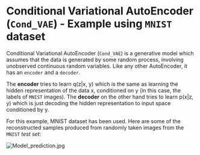 # Conditional Variational AutoEncoder (`Cond_VAE`) - Example using `MNIST` dataset

Conditional Variational AutoEncoder (`Cond_VAE`) is a generative model which assumes that the data is generated by some random process, involving unobserved continuous random variables. Like any other AutoEncoder, it has an `encoder` and a `decoder`.

The __encoder__ tries to learn q(z|x, y) which is the same as learning the hidden representation of the data x, conditioned on y (in this case, the labels of `MNIST` images). The __decoder__ on the other hand tries to learn p(x|z, y) which is just decoding the hidden representation to input space conditioned by y.

For this example, MNIST dataset has been used. Here are some of the reconstructed samples produced from randomly taken images from the `MNIST` _test set_:

![Model_prediction.jpg](https://github.com/randomaccess2023/MG2023/blob/main/Video%2051/Model_prediction.jpg "Model_prediction.jpg")
